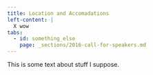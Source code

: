 ```yaml
---
title: Location and Accomadations
left-content: |
  X wow
tabs:
  - id: something_else
    page: _sections/2016-call-for-speakers.md
---
```

This is some text about stuff I suppose.
